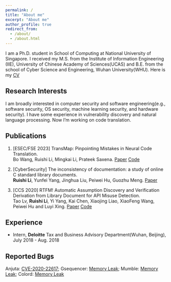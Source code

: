 ```yaml
---
permalink: /
title: "About me"
excerpt: "About me"
author_profile: true
redirect_from: 
  - /about/
  - /about.html
---
```


I am a Ph.D. student in School of Computing at National University of Singapore. I received my M.S. from the Institute of Information Engineering (IIE), University of Chinese Academy of Sciences(UCAS) and B.E. from the school of Cyber Science and Engineering, Wuhan University(WHU). Here is my [CV](/files/CV_Ruishi_Li.pdf)

<!-- What's news
------
Something to say. -->

<!-- This is the bigger title for example
====== 
You don't have to say something-->

Research Interests
------
I am broadly interested in computer security and software engineering(e.g., software security, OS security, machine learning security, and hardware security). I have some experience in vulnerability discovery and natural language processing. Now I’m working on code translation.

Publications
------
1. [ESEC/FSE 2023] TransMap: Pinpointing Mistakes in Neural Code Translation. <br>
Bo Wang, Ruishi Li, Mingkai Li, Prateek Saxena. [Paper](/files/transmap.pdf) [Code](https://github.com/HALOCORE/TransMap)

2. [CyberSecurity] The inconsistency of documentation: a study of online C standard library documents.  <br>
**Ruishi Li**, Yunfei Yang, Jinghua Liu, Peiwei Hu, Guozhu Meng. [Paper](/files/libc_doc.pdf)

3. [CCS 2020] RTFM! Automatic Assumption Discovery and Verification Derivation from Library Document for API Misuse Detection.  <br>
Tao Lv, **Ruishi Li**, Yi Yang, Kai Chen, Xiaojing Liao, XiaoFeng Wang, Peiwei Hu and Luyi Xing. 
[Paper](/files/Advance.pdf) [Code](https://github.com/lvtao-sec/Advance)

Experience
------
- Intern, **Deloitte** Tax and Business Advisory Department(Wuhan, Beijing), July 2018 - Aug. 2018

Reported Bugs
------
Anjuta: [CVE-2020-22617](https://www.cve.org/CVERecord?id=CVE-2020-22617); Gsequencer: [Memory Leak](https://github.com/gsequencer/gsequencer/issues/53); Mumble: [Memory Leak](https://github.com/mumble-voip/mumble/issues/4910); Colord: [Memory Leak](https://github.com/hughsie/colord/issues/110)

<!-- Talks
------
Something to say

Competition and Achievements
------
Something to say -->
